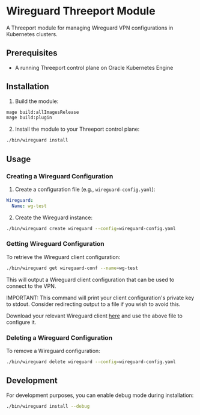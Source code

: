 # Wireguard Threeport Module

A Threeport module for managing Wireguard VPN configurations in Kubernetes clusters.

## Prerequisites

- A running Threeport control plane on Oracle Kubernetes Engine

## Installation

1. Build the module:
```bash
mage build:allImagesRelease
mage build:plugin
```

2. Install the module to your Threeport control plane:
```bash
./bin/wireguard install
```

## Usage

### Creating a Wireguard Configuration

1. Create a configuration file (e.g., `wireguard-config.yaml`):
```yaml
Wireguard:
  Name: wg-test
```

2. Create the Wireguard instance:
```bash
./bin/wireguard create wireguard --config=wireguard-config.yaml
```

### Getting Wireguard Configuration

To retrieve the Wireguard client configuration:
```bash
./bin/wireguard get wireguard-conf --name=wg-test
```

This will output a Wireguard client configuration that can be used to connect to the VPN.

IMPORTANT: This command will print your client configuration's private key to stdout.
Consider redirecting output to a file if you wish to avoid this.

Download your relevant Wireguard client [here](https://www.wireguard.com/install/) and use the above file to configure it.

### Deleting a Wireguard Configuration

To remove a Wireguard configuration:
```bash
./bin/wireguard delete wireguard --config=wireguard-config.yaml
```

## Development

For development purposes, you can enable debug mode during installation:
```bash
./bin/wireguard install --debug
```